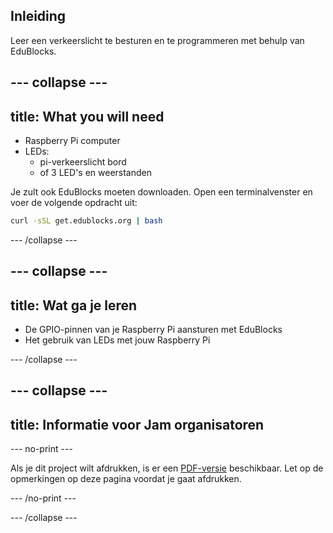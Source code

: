## Inleiding

Leer een verkeerslicht te besturen en te programmeren met behulp van EduBlocks.

--- collapse ---
---
title: What you will need
---

- Raspberry Pi computer
- LEDs: 
    - pi-verkeerslicht bord
    - of 3 LED's en weerstanden

Je zult ook EduBlocks moeten downloaden. Open een terminalvenster en voer de volgende opdracht uit:

```bash
curl -sSL get.edublocks.org | bash
```

--- /collapse ---

--- collapse ---
---
title: Wat ga je leren
---

- De GPIO-pinnen van je Raspberry Pi aansturen met EduBlocks
- Het gebruik van LEDs met jouw Raspberry Pi

--- /collapse ---

--- collapse ---
---
title: Informatie voor Jam organisatoren
---

--- no-print ---

Als je dit project wilt afdrukken, is er een [PDF-versie](https://github.com/raspberrypilearning/jam-worksheets/raw/master/pdf/Traffic-Lights-EduBlocks.pdf) beschikbaar. Let op de opmerkingen op deze pagina voordat je gaat afdrukken.

--- /no-print ---

--- /collapse ---